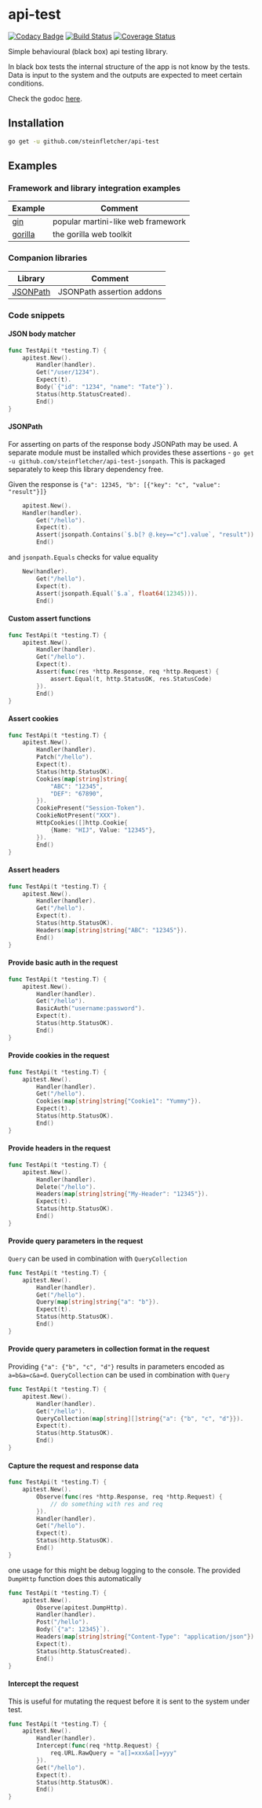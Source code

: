 # api-test

[![Codacy Badge](https://api.codacy.com/project/badge/Grade/023e062d720847e08c1065cbb65a4068)](https://app.codacy.com/app/steinfletcher/api-test?utm_source=github.com&utm_medium=referral&utm_content=steinfletcher/api-test&utm_campaign=Badge_Grade_Dashboard)
[![Build Status](https://travis-ci.org/steinfletcher/api-test.svg?branch=master)](https://travis-ci.org/steinfletcher/api-test) [![Coverage Status](https://coveralls.io/repos/github/steinfletcher/api-test/badge.svg?branch=master)](https://coveralls.io/github/steinfletcher/api-test?branch=master)

Simple behavioural (black box) api testing library. 

In black box tests the internal structure of the app is not know by the tests. Data is input to the system and the outputs are expected to meet certain conditions.

Check the godoc [here](https://godoc.org/github.com/steinfletcher/api-test).

## Installation

```bash
go get -u github.com/steinfletcher/api-test
```

## Examples

### Framework and library integration examples

| Example                                                                           | Comment                             |
| --------------------------------------------------------------------------------- | ----------------------------------- |
| [gin](https://github.com/steinfletcher/api-test/tree/master/examples/gin)         | popular martini-like web framework  |
| [gorilla](https://github.com/steinfletcher/api-test/tree/master/examples/gorilla) | the gorilla web toolkit             |

### Companion libraries

| Library                                                        | Comment                   |
| -------------------------------------------------------------- | ------------------------- |
| [JSONPath](https://github.com/steinfletcher/api-test-jsonpath) | JSONPath assertion addons |

### Code snippets

#### JSON body matcher

```go
func TestApi(t *testing.T) {
	apitest.New().
		Handler(handler).
		Get("/user/1234").
		Expect(t).
		Body(`{"id": "1234", "name": "Tate"}`).
		Status(http.StatusCreated).
		End()
}
```

#### JSONPath

For asserting on parts of the response body JSONPath may be used. A separate module must be installed which provides these assertions - `go get -u github.com/steinfletcher/api-test-jsonpath`. This is packaged separately to keep this library dependency free.

Given the response is `{"a": 12345, "b": [{"key": "c", "value": "result"}]}`

```go
	apitest.New().
	Handler(handler).
		Get("/hello").
		Expect(t).
		Assert(jsonpath.Contains(`$.b[? @.key=="c"].value`, "result")).
		End()
```

and `jsonpath.Equals` checks for value equality

```go
	New(handler).
		Get("/hello").
		Expect(t).
		Assert(jsonpath.Equal(`$.a`, float64(12345))).
		End()
```

#### Custom assert functions

```go
func TestApi(t *testing.T) {
	apitest.New().
		Handler(handler).
		Get("/hello").
		Expect(t).
		Assert(func(res *http.Response, req *http.Request) {
			assert.Equal(t, http.StatusOK, res.StatusCode)
		}).
		End()
}
```

#### Assert cookies

```go
func TestApi(t *testing.T) {
	apitest.New().
		Handler(handler).
		Patch("/hello").
		Expect(t).
		Status(http.StatusOK).
		Cookies(map[string]string{
			"ABC": "12345",
			"DEF": "67890",
		}).
		CookiePresent("Session-Token").
		CookieNotPresent("XXX").
		HttpCookies([]http.Cookie{
			{Name: "HIJ", Value: "12345"},
		}).
		End()
}
```

#### Assert headers

```go
func TestApi(t *testing.T) {
	apitest.New().
		Handler(handler).
		Get("/hello").
		Expect(t).
		Status(http.StatusOK).
		Headers(map[string]string{"ABC": "12345"}).
		End()
}
```

#### Provide basic auth in the request

```go
func TestApi(t *testing.T) {
	apitest.New().
		Handler(handler).
		Get("/hello").
		BasicAuth("username:password").
		Expect(t).
		Status(http.StatusOK).
		End()
}
```

#### Provide cookies in the request

```go
func TestApi(t *testing.T) {
	apitest.New().
		Handler(handler).
		Get("/hello").
		Cookies(map[string]string{"Cookie1": "Yummy"}).
		Expect(t).
		Status(http.StatusOK).
		End()
}
```

#### Provide headers in the request

```go
func TestApi(t *testing.T) {
	apitest.New().
		Handler(handler).
		Delete("/hello").
		Headers(map[string]string{"My-Header": "12345"}).
		Expect(t).
		Status(http.StatusOK).
		End()
}
```

#### Provide query parameters in the request

`Query` can be used in combination with `QueryCollection`

```go
func TestApi(t *testing.T) {
	apitest.New().
		Handler(handler).
		Get("/hello").
		Query(map[string]string{"a": "b"}).
		Expect(t).
		Status(http.StatusOK).
		End()
}
```

#### Provide query parameters in collection format in the request

Providing `{"a": {"b", "c", "d"}` results in parameters encoded as `a=b&a=c&a=d`.
`QueryCollection` can be used in combination with `Query`

```go
func TestApi(t *testing.T) {
	apitest.New().
		Handler(handler).
		Get("/hello").
		QueryCollection(map[string][]string{"a": {"b", "c", "d"}}).
		Expect(t).
		Status(http.StatusOK).
		End()
}
```

#### Capture the request and response data

```go
func TestApi(t *testing.T) {
	apitest.New().
		Observe(func(res *http.Response, req *http.Request) {
    	    // do something with res and req
    	}).
		Handler(handler).
		Get("/hello").
		Expect(t).
		Status(http.StatusOK).
		End()
}
```

one usage for this might be debug logging to the console. The provided `DumpHttp` function does this automatically

```go
func TestApi(t *testing.T) {
	apitest.New().
		Observe(apitest.DumpHttp).
		Handler(handler).
		Post("/hello").
		Body(`{"a": 12345}`).
		Headers(map[string]string{"Content-Type": "application/json"}).
		Expect(t).
		Status(http.StatusCreated).
		End()
}
```

#### Intercept the request

This is useful for mutating the request before it is sent to the system under test.

```go
func TestApi(t *testing.T) {
	apitest.New().
		Handler(handler).
		Intercept(func(req *http.Request) {
			req.URL.RawQuery = "a[]=xxx&a[]=yyy"
		}).
		Get("/hello").
		Expect(t).
		Status(http.StatusOK).
		End()
}
```
